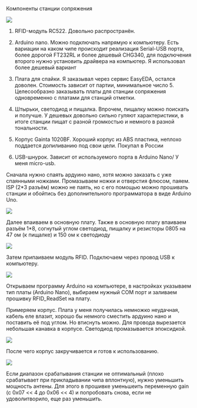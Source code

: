 Компоненты станции сопряжения

![](https://raw.githubusercontent.com/alexandervolikov/sportiduino/master/Images/w01.jpg)

1.	RFID-модуль RC522. Довольно распространён. 

2.	Arduino nano. Можно подключать напрямую к компьютеру. Есть вариации на каком чипе происходит реализация Serial-USB порта, более дорогой FT232RL и более дешевый CHG340, для подключения второго нужно установить драйвера на компьютер. Я использовал более дешевый вариант

3.	Плата для спайки. Я заказывал через сервис EasyEDA, остался доволен. Стоимость зависит от партии, минимальное число 5. Целесообразно заказывать платы для станции сопряжения одновременно с платами для станций отметки. 

4.	Штырьки, светодиод и пищалка. Впрочем, пищалку можно поискать и получше. У дешевых довольно сильно гуляют характеристики, в итоге станции пищат с разной громкостью и немного в разной тональности.

5.	Корпус Gainta 1020BF. Хороший корпус из ABS пластика, неплохо поддается допиливанию под свои цели. Покупал в России 

6.	USB-шнурок. Зависит от используемого порта в Arduino Nano/ У меня micro-usb.
	
Сначала нужно спаять ардуино нано, хотя можно заказать с уже спаянными ножками. Промазываем ножки и отверстия флюсом, паяем. ISP (2*3 разъём) можно не паять, но с его помощью можно прошивать станции и обойтись без дополнительного программатора в виде Arduino Uno. 

![](https://raw.githubusercontent.com/alexandervolikov/sportiduino/master/Images/w02.jpg )

Далее впаиваем в основную плату. Также в основную плату впаиваем разъём 1*8, согнутый углом светодиод, пищалку и резисторы 0805 на 47 ом (к пищалке) и 150 ом к светодиоду

![](https://raw.githubusercontent.com/alexandervolikov/sportiduino/master/Images/w03.jpg)
 

Затем припаиваем модуль RFID. Подключаем через провод USB к компьютеру.
 
![](https://raw.githubusercontent.com/alexandervolikov/sportiduino/master/Images/w04.jpg)


Открываем программу Arduino на компьютере, в настройках указываем тип платы (Arduino Nano), выбираем нужный COM порт и заливаем прошивку RFID_ReadSet на плату.

Примеряем корпус. Плата у меня получилась немножко неудачная, кабель еле влазит, хорошо бы немного сместить ардуино нано и поставить её под углом. Но втиснуть можно. Для провода вырезается небольшая канавка в корпусе. Светодиод промазывается эпоксидкой.
 
![](https://raw.githubusercontent.com/alexandervolikov/sportiduino/master/Images/w05.jpg)

После чего корпус закручивается и готов к использованию.

![](https://raw.githubusercontent.com/alexandervolikov/sportiduino/master/Images/w06.jpg)

Если диапазон срабатывания станции не оптимальный (плохо срабатывает при прикладывании чипа вплонтную), нужно уменьшить мощность антены. Для этого в прошивке уменьшеить переменную gain (с 0x07 << 4 до 0x06 << 4) и попробовать снова, если не удоволитворило, еще раз уменьшить.
